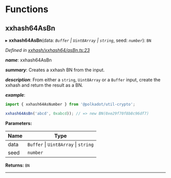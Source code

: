

# Functions

<a id="xxhash64asbn"></a>

##  xxhash64AsBn

▸ **xxhash64AsBn**(data: *`Buffer` \| `Uint8Array` \| `string`*, seed: *`number`*): `BN`

*Defined in [xxhash/xxhash64/asBn.ts:23](https://github.com/polkadot-js/common/blob/ccc1529/packages/util-crypto/src/xxhash/xxhash64/asBn.ts#L23)*

*__name__*: xxhash64AsBn

*__summary__*: Creates a xxhash BN from the input.

*__description__*: From either a `string`, `Uint8Array` or a `Buffer` input, create the xxhash and return the result as a BN.

*__example__*:   

```javascript
import { xxhash64AsNumber } from '@polkadot/util-crypto';

xxhash64AsBn('abcd', 0xabcd)); // => new BN(0xe29f70f8b8c96df7)
```

**Parameters:**

| Name | Type |
| ------ | ------ |
| data | `Buffer` \| `Uint8Array` \| `string` |
| seed | `number` |

**Returns:** `BN`

___

